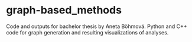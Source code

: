 # graph-based_methods
Code and outputs for bachelor thesis by Aneta Böhmová. Python and C++ code for graph generation and resulting visualizations of analyses.

